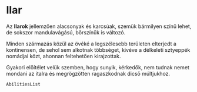 # Ilar

Az **Ilarok** jellemzően alacsonyak és karcsúak, szemük bármilyen színű lehet, de sokszor mandulavágású, bőrszínűk is változó.

Minden származás közül az övéké a legszélesebb területen elterjedt a kontinensen, de sehol sem alkotnak többséget, kivéve a délkeleti sztyeppék nomádjai közt, ahonnan feltehetően kirajzottak.

Gyakori előítélet velük szemben, hogy sunyik, kérkedők, nem tudnak nemet mondani az italra és megrögzötten ragaszkodnak dicső múltjukhoz.

`AbilitiesList`